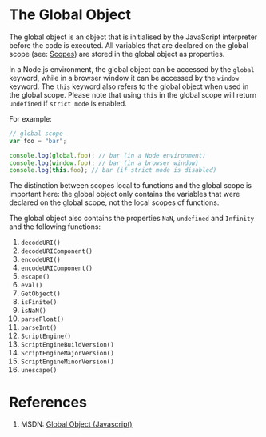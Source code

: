 # The Global Object

The global object is an object that is initialised by the JavaScript interpreter before the code is executed. All variables that are declared on the global scope (see: [Scopes](js-Scopes)) are stored in the global object as properties.

In a Node.js environment, the global object can be accessed by the `global` keyword, while in a browser window it can be accessed by the `window` keyword. The `this` keyword also refers to the global object when used in the global scope. Please note that using `this` in the global scope will return `undefined` if `strict mode` is enabled.

For example:

```js
// global scope
var foo = "bar";

console.log(global.foo); // bar (in a Node environment)
console.log(window.foo); // bar (in a browser window)
console.log(this.foo); // bar (if strict mode is disabled)
```


The distinction between scopes local to functions and the global scope is important here: the global object only contains the variables that were declared on the global scope, not the local scopes of functions.

The global object also contains the properties `NaN`, `undefined` and `Infinity` and the following functions:

1. `decodeURI()`
2. `decodeURIComponent()`
3. `encodeURI()`
4. `encodeURIComponent()`
5. `escape()`
6. `eval()`
7. `GetObject()`
8. `isFinite()`
9. `isNaN()`
10. `parseFloat()`
11. `parseInt()`
12. `ScriptEngine()`
13. `ScriptEngineBuildVersion()`
14. `ScriptEngineMajorVersion()`
15. `ScriptEngineMinorVersion()`
16. `unescape()`

# References

1. MSDN: [Global Object (Javascript)](https://msdn.microsoft.com/en-us/library/52f50e9t(v=vs.94).aspx)